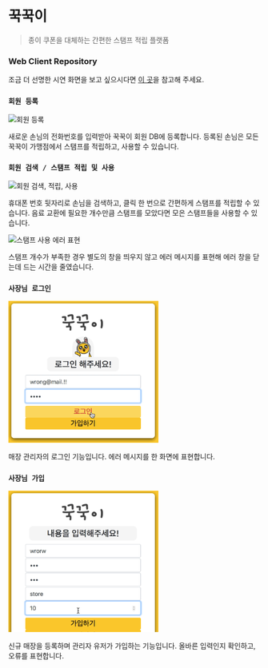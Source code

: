 # 꾹꾹이

> 종이 쿠폰을 대체하는 간편한 스탬프 적립 플랫폼

### Web Client Repository

조금 더 선명한 시연 화면을 보고 싶으시다면 [이 곳](https://photos.app.goo.gl/ypWUiZnrW88crta27)을 참고해 주세요.

### **`회원 등록`**
<img src='readme_img/user_add.gif' width='800' alt='회원 등록' />

새로운 손님의 전화번호를 입력받아 꾹꾹이 회원 DB에 등록합니다. 등록된 손님은 모든 꾹꾹이 가맹점에서 스탬프를 적립하고, 사용할 수 있습니다.

### **`회원 검색 / 스탬프 적립 및 사용`**
<img src='readme_img/stamp_add_use_small.gif' width='800' alt='회원 검색, 적립, 사용' />

휴대폰 번호 뒷자리로 손님을 검색하고, 클릭 한 번으로 간편하게 스탬프를 적립할 수 있습니다. 음료 교환에 필요한 개수만큼 스탬프를 모았다면 모은 스탬프들을 사용할 수 있습니다.

<img src='readme_img/stamp_add_use_error.gif' width='800' alt='스탬프 사용 에러 표현' />

스탬프 개수가 부족한 경우 별도의 창을 띄우지 않고 에러 메시지를 표현해 에러 창을 닫는데 드는 시간을 줄였습니다.

### **`사장님 로그인`**
<img src='readme_img/signin_error.gif' width='300' alt='사장님 로그인' />

매장 관리자의 로그인 기능입니다. 에러 메시지를 한 화면에 표현합니다.

### **`사장님 가입`**
<img src='readme_img/signup_error.gif' width='300' alt='사장님 가입'/>

신규 매장을 등록하며 관리자 유저가 가입하는 기능입니다. 올바른 입력인지 확인하고, 오류를 표현합니다.